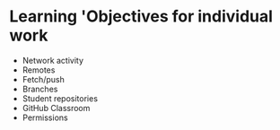 # Learning 'Objectives for individual work

* Network activity
* Remotes
* Fetch/push
* Branches
* Student repositories
* GitHub Classroom
* Permissions
